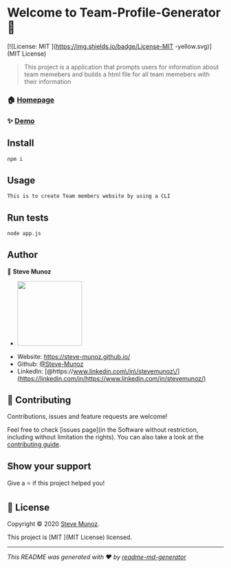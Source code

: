 # Welcome to Team-Profile-Generator 👋

[![License: MIT   ](https://img.shields.io/badge/License-MIT -yellow.svg)](MIT License)

> This project is a application that prompts users for information about team memebers and builds a html file for all team memebers with their information

### 🏠 [Homepage](https://github.com/Steve-Munoz/Team-Profile-Generator)

### ✨ [Demo](https://www.youtube.com/watch?v=Lhy9VuDwwC8)

## Install

```sh
npm i
```

## Usage

```sh
This is to create Team members website by using a CLI
```

## Run tests

```sh
node app.js
```

## Author

👤 **Steve Munoz**

- <img src = "images/GitHub-pic.jpg" width = "150">

* Website: https://steve-munoz.github.io/
* Github: [@Steve-Munoz ](https://github.com/Steve-Munoz)
* LinkedIn: [@https:\/\/www.linkedin.com\/in\/stevemunoz\/](https://linkedin.com/in/https://www.linkedin.com/in/stevemunoz/)

## 🤝 Contributing

Contributions, issues and feature requests are welcome!

Feel free to check [issues page](in the Software without restriction, including without limitation the rights). You can also take a look at the [contributing guide](SOFTWARE.).

## Show your support

Give a ⭐️ if this project helped you!

## 📝 License

Copyright © 2020 [Steve Munoz](https://github.com/Steve-Munoz).

This project is [MIT ](MIT License) licensed.

---

_This README was generated with ❤️ by [readme-md-generator](https://github.com/kefranabg/readme-md-generator)_
